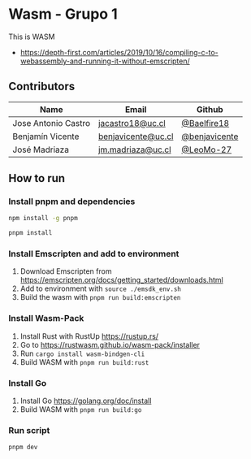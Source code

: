 # Wasm - Grupo 1

This is WASM

- https://depth-first.com/articles/2019/10/16/compiling-c-to-webassembly-and-running-it-without-emscripten/

## Contributors

| Name                | Email              | Github                                           |
| ------------------- | ------------------ | ------------------------------------------------ |
| Jose Antonio Castro | jacastro18@uc.cl   | [@Baelfire18](https://github.com/Baelfire18)     |
| Benjamín Vicente    | benjavicente@uc.cl | [@benjavicente](https://github.com/benjavicente) |
| José Madriaza       | jm.madriaza@uc.cl  | [@LeoMo-27](https://github.com/LeoMo-27)         |

## How to run

### Install pnpm and dependencies

```bash
npm install -g pnpm
```

```bash
pnpm install
```

### Install Emscripten and add to environment

1. Download Emscripten from <https://emscripten.org/docs/getting_started/downloads.html>
2. Add to environment with `source ./emsdk_env.sh`
3. Build the wasm with `pnpm run build:emscripten`

### Install Wasm-Pack

1. Install Rust with RustUp <https://rustup.rs/>
2. Go to <https://rustwasm.github.io/wasm-pack/installer>
3. Run `cargo install wasm-bindgen-cli`
4. Build WASM with `pnpm run build:rust`

### Install Go
1. Install Go <https://golang.org/doc/install>
2. Build WASM with `pnpm run build:go`

### Run script

```bash
pnpm dev
```

